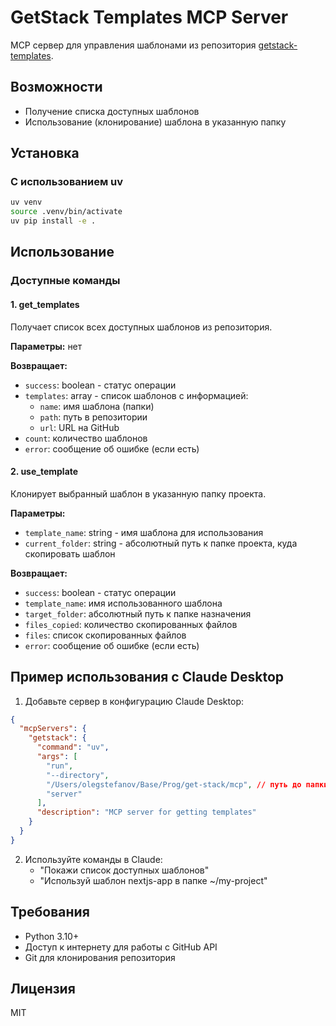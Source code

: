 # GetStack Templates MCP Server

MCP сервер для управления шаблонами из репозитория [getstack-templates](https://github.com/coderroleggg/getstack-templates).

## Возможности

- Получение списка доступных шаблонов
- Использование (клонирование) шаблона в указанную папку

## Установка

### С использованием uv

```bash
uv venv
source .venv/bin/activate
uv pip install -e .
```

## Использование

### Доступные команды

#### 1. get_templates

Получает список всех доступных шаблонов из репозитория.

**Параметры:** нет

**Возвращает:**
- `success`: boolean - статус операции
- `templates`: array - список шаблонов с информацией:
  - `name`: имя шаблона (папки)
  - `path`: путь в репозитории
  - `url`: URL на GitHub
- `count`: количество шаблонов
- `error`: сообщение об ошибке (если есть)

#### 2. use_template

Клонирует выбранный шаблон в указанную папку проекта.

**Параметры:**
- `template_name`: string - имя шаблона для использования
- `current_folder`: string - абсолютный путь к папке проекта, куда скопировать шаблон

**Возвращает:**
- `success`: boolean - статус операции
- `template_name`: имя использованного шаблона
- `target_folder`: абсолютный путь к папке назначения
- `files_copied`: количество скопированных файлов
- `files`: список скопированных файлов
- `error`: сообщение об ошибке (если есть)

## Пример использования с Claude Desktop

1. Добавьте сервер в конфигурацию Claude Desktop:

```json
{
  "mcpServers": {
    "getstack": {
      "command": "uv",
      "args": [
        "run",
        "--directory",
        "/Users/olegstefanov/Base/Prog/get-stack/mcp", // путь до папки с MCP
        "server"
      ],
      "description": "MCP server for getting templates"
    }
  }
}
```

2. Используйте команды в Claude:
   - "Покажи список доступных шаблонов"
   - "Используй шаблон nextjs-app в папке ~/my-project"

## Требования

- Python 3.10+
- Доступ к интернету для работы с GitHub API
- Git для клонирования репозитория

## Лицензия

MIT
